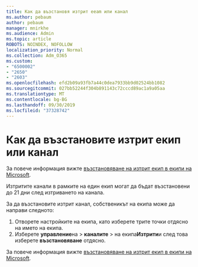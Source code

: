 ```yaml
---
title: Как да възстановя изтрит eeam или канал
ms.author: pebaum
author: pebaum
manager: mnirkhe
ms.audience: Admin
ms.topic: article
ROBOTS: NOINDEX, NOFOLLOW
localization_priority: Normal
ms.collection: Adm_O365
ms.custom:
- "6500002"
- "2650"
- "2603"
ms.openlocfilehash: efd2b09a93fb7a44c0dea7933bb9d02524bb1082
ms.sourcegitcommit: 027bb52244f304b891143c72cccd89ac1a9a05aa
ms.translationtype: MT
ms.contentlocale: bg-BG
ms.lasthandoff: 09/30/2019
ms.locfileid: "37328742"
---
```

# <a name="how-to-restore-a-deleted-team-or-channel"></a>Как да възстановите изтрит екип или канал

За повече информация вижте [възстановяване на изтрит екип в екипи на Microsoft](https://blogs.technet.microsoft.com/skypehybridguy/2017/07/23/restoring-a-deleted-team-in-microsoft-teams).

Изтритите канали в рамките на един екип могат да бъдат възстановени до 21 дни след изтриването на канала.

За да възстановите изтрит канал, собственикът на екипа може да направи следното:

1. Отворете настройките на екипа, като изберете трите точки отдясно на името на екипа.
2. Изберете **управление**на > **каналите** > на екипа**Изтрити**и след това изберете **възстановяване** отдясно.

За повече информация вижте [възстановяване на изтрит екип в екипи на Microsoft](https://blogs.technet.microsoft.com/skypehybridguy/2017/07/23/restoring-a-deleted-team-in-microsoft-teams).